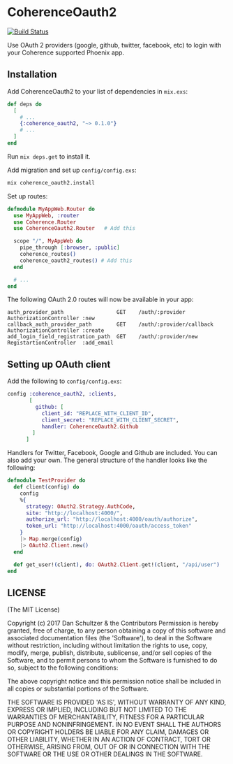 # CoherenceOauth2

[![Build Status](https://travis-ci.org/danschultzer/coherence_oauth2.svg?branch=master)](https://travis-ci.org/danschultzer/coherence_oauth2)

Use OAuth 2 providers (google, github, twitter, facebook, etc) to login with your Coherence supported Phoenix app.

## Installation

Add CoherenceOauth2 to your list of dependencies in `mix.exs`:

```elixir
def deps do
  [
    # ...
    {:coherence_oauth2, "~> 0.1.0"}
    # ...
  ]
end
```

Run `mix deps.get` to install it.

Add migration and set up `config/config.exs`:

```bash
mix coherence_oauth2.install
```

Set up routes:

```elixir
defmodule MyAppWeb.Router do
  use MyAppWeb, :router
  use Coherence.Router
  use CoherenceOauth2.Router   # Add this

  scope "/", MyAppWeb do
    pipe_through [:browser, :public]
    coherence_routes()
    coherence_oauth2_routes() # Add this
  end

  # ...
end
```

The following OAuth 2.0 routes will now be available in your app:

```
auth_provider_path                 GET    /auth/:provider            AuthorizationController :new
callback_auth_provider_path        GET    /auth/:provider/callback   AuthorizationController :create
add_login_field_registration_path  GET    /auth/:provider/new        RegistartionController  :add_email
```

## Setting up OAuth client

Add the following to `config/config.exs`:

```elixir
config :coherence_oauth2, :clients,
       [
         github: [
           client_id: "REPLACE_WITH_CLIENT_ID",
           client_secret: "REPLACE_WITH_CLIENT_SECRET",
           handler: CoherenceOauth2.Github
        ]
      ]
```

Handlers for Twitter, Facebook, Google and Github are included. You can also add your own. The general structure of the handler looks like the following:

```elixir
defmodule TestProvider do
  def client(config) do
    config
    %{
      strategy: OAuth2.Strategy.AuthCode,
      site: "http://localhost:4000/",
      authorize_url: "http://localhost:4000/oauth/authorize",
      token_url: "http://localhost:4000/oauth/access_token"
    }
    |> Map.merge(config)
    |> OAuth2.Client.new()
  end

  def get_user!(client), do: OAuth2.Client.get!(client, "/api/user")
end
```

## LICENSE

(The MIT License)

Copyright (c) 2017 Dan Schultzer & the Contributors Permission is hereby granted, free of charge, to any person obtaining a copy of this software and associated documentation files (the 'Software'), to deal in the Software without restriction, including without limitation the rights to use, copy, modify, merge, publish, distribute, sublicense, and/or sell copies of the Software, and to permit persons to whom the Software is furnished to do so, subject to the following conditions:

The above copyright notice and this permission notice shall be included in all copies or substantial portions of the Software.

THE SOFTWARE IS PROVIDED 'AS IS', WITHOUT WARRANTY OF ANY KIND, EXPRESS OR IMPLIED, INCLUDING BUT NOT LIMITED TO THE WARRANTIES OF MERCHANTABILITY, FITNESS FOR A PARTICULAR PURPOSE AND NONINFRINGEMENT. IN NO EVENT SHALL THE AUTHORS OR COPYRIGHT HOLDERS BE LIABLE FOR ANY CLAIM, DAMAGES OR OTHER LIABILITY, WHETHER IN AN ACTION OF CONTRACT, TORT OR OTHERWISE, ARISING FROM, OUT OF OR IN CONNECTION WITH THE SOFTWARE OR THE USE OR OTHER DEALINGS IN THE SOFTWARE.
